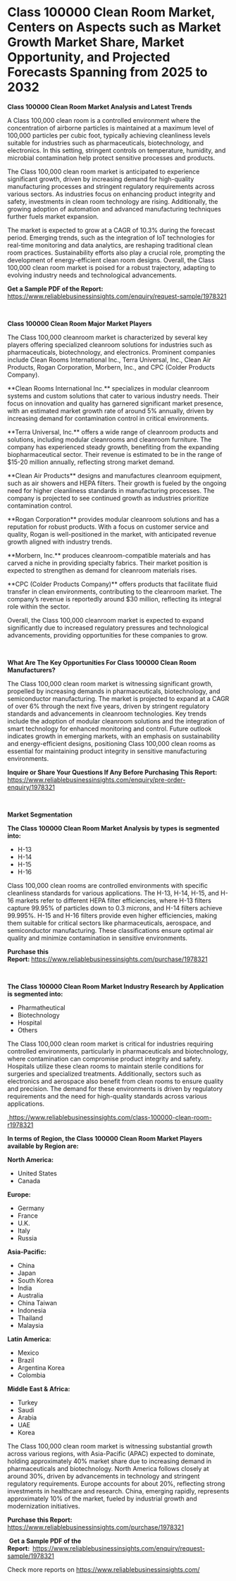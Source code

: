 <p><h1>Class 100000 Clean Room Market, Centers on Aspects such as Market Growth Market Share, Market Opportunity, and Projected Forecasts Spanning from 2025 to 2032</h1></p><p><strong>Class 100000 Clean Room Market Analysis and Latest Trends</strong></p>
<p><p>A Class 100,000 clean room is a controlled environment where the concentration of airborne particles is maintained at a maximum level of 100,000 particles per cubic foot, typically achieving cleanliness levels suitable for industries such as pharmaceuticals, biotechnology, and electronics. In this setting, stringent controls on temperature, humidity, and microbial contamination help protect sensitive processes and products.</p><p>The Class 100,000 clean room market is anticipated to experience significant growth, driven by increasing demand for high-quality manufacturing processes and stringent regulatory requirements across various sectors. As industries focus on enhancing product integrity and safety, investments in clean room technology are rising. Additionally, the growing adoption of automation and advanced manufacturing techniques further fuels market expansion.</p><p>The market is expected to grow at a CAGR of 10.3% during the forecast period. Emerging trends, such as the integration of IoT technologies for real-time monitoring and data analytics, are reshaping traditional clean room practices. Sustainability efforts also play a crucial role, prompting the development of energy-efficient clean room designs. Overall, the Class 100,000 clean room market is poised for a robust trajectory, adapting to evolving industry needs and technological advancements.</p></p>
<p><strong>Get a Sample PDF of the Report:&nbsp;</strong> <a href="https://www.reliablebusinessinsights.com/enquiry/request-sample/1978321?utm_campaign=3133&utm_medium=2&utm_source=Github&utm_content=ia&utm_term=10042025&utm_id=class-100000-clean-room">https://www.reliablebusinessinsights.com/enquiry/request-sample/1978321</a></p>
<p>&nbsp;</p>
<p><strong>Class 100000 Clean Room Major Market Players</strong></p>
<p><p>The Class 100,000 cleanroom market is characterized by several key players offering specialized cleanroom solutions for industries such as pharmaceuticals, biotechnology, and electronics. Prominent companies include Clean Rooms International Inc., Terra Universal, Inc., Clean Air Products, Rogan Corporation, Morbern, Inc., and CPC (Colder Products Company).</p><p>**Clean Rooms International Inc.** specializes in modular cleanroom systems and custom solutions that cater to various industry needs. Their focus on innovation and quality has garnered significant market presence, with an estimated market growth rate of around 5% annually, driven by increasing demand for contamination control in critical environments.</p><p>**Terra Universal, Inc.** offers a wide range of cleanroom products and solutions, including modular cleanrooms and cleanroom furniture. The company has experienced steady growth, benefiting from the expanding biopharmaceutical sector. Their revenue is estimated to be in the range of $15-20 million annually, reflecting strong market demand.</p><p>**Clean Air Products** designs and manufactures cleanroom equipment, such as air showers and HEPA filters. Their growth is fueled by the ongoing need for higher cleanliness standards in manufacturing processes. The company is projected to see continued growth as industries prioritize contamination control.</p><p>**Rogan Corporation** provides modular cleanroom solutions and has a reputation for robust products. With a focus on customer service and quality, Rogan is well-positioned in the market, with anticipated revenue growth aligned with industry trends.</p><p>**Morbern, Inc.** produces cleanroom-compatible materials and has carved a niche in providing specialty fabrics. Their market position is expected to strengthen as demand for cleanroom materials rises.</p><p>**CPC (Colder Products Company)** offers products that facilitate fluid transfer in clean environments, contributing to the cleanroom market. The company’s revenue is reportedly around $30 million, reflecting its integral role within the sector.</p><p>Overall, the Class 100,000 cleanroom market is expected to expand significantly due to increased regulatory pressures and technological advancements, providing opportunities for these companies to grow.</p></p>
<p>&nbsp;</p>
<p><strong>What Are The Key Opportunities For Class 100000 Clean Room Manufacturers?</strong></p>
<p><p>The Class 100,000 clean room market is witnessing significant growth, propelled by increasing demands in pharmaceuticals, biotechnology, and semiconductor manufacturing. The market is projected to expand at a CAGR of over 6% through the next five years, driven by stringent regulatory standards and advancements in cleanroom technologies. Key trends include the adoption of modular cleanroom solutions and the integration of smart technology for enhanced monitoring and control. Future outlook indicates growth in emerging markets, with an emphasis on sustainability and energy-efficient designs, positioning Class 100,000 clean rooms as essential for maintaining product integrity in sensitive manufacturing environments.</p></p>
<p><strong>Inquire or Share Your Questions If Any Before Purchasing This Report:</strong> <a href="https://www.reliablebusinessinsights.com/enquiry/pre-order-enquiry/1978321?utm_campaign=3133&utm_medium=2&utm_source=Github&utm_content=ia&utm_term=10042025&utm_id=class-100000-clean-room">https://www.reliablebusinessinsights.com/enquiry/pre-order-enquiry/1978321</a></p>
<p>&nbsp;</p>
<p><strong>Market Segmentation</strong></p>
<p><strong>The Class 100000 Clean Room Market Analysis by types is segmented into:</strong></p>
<p><ul><li>H-13</li><li>H-14</li><li>H-15</li><li>H-16</li></ul></p>
<p><p>Class 100,000 clean rooms are controlled environments with specific cleanliness standards for various applications. The H-13, H-14, H-15, and H-16 markets refer to different HEPA filter efficiencies, where H-13 filters capture 99.95% of particles down to 0.3 microns, and H-14 filters achieve 99.995%. H-15 and H-16 filters provide even higher efficiencies, making them suitable for critical sectors like pharmaceuticals, aerospace, and semiconductor manufacturing. These classifications ensure optimal air quality and minimize contamination in sensitive environments.</p></p>
<p><strong>Purchase this Report:&nbsp;</strong><a href="https://www.reliablebusinessinsights.com/purchase/1978321?utm_campaign=3133&utm_medium=2&utm_source=Github&utm_content=ia&utm_term=10042025&utm_id=class-100000-clean-room">https://www.reliablebusinessinsights.com/purchase/1978321</a></p>
<p>&nbsp;</p>
<p><strong>The Class 100000 Clean Room Market Industry Research by Application is segmented into:</strong></p>
<p><ul><li>Pharmatheutical</li><li>Biotechnology</li><li>Hospital</li><li>Others</li></ul></p>
<p><p>The Class 100,000 clean room market is critical for industries requiring controlled environments, particularly in pharmaceuticals and biotechnology, where contamination can compromise product integrity and safety. Hospitals utilize these clean rooms to maintain sterile conditions for surgeries and specialized treatments. Additionally, sectors such as electronics and aerospace also benefit from clean rooms to ensure quality and precision. The demand for these environments is driven by regulatory requirements and the need for high-quality standards across various applications.</p></p>
<p><a href="https://www.reliablebusinessinsights.com/class-100000-clean-room-r1978321?utm_campaign=3133&utm_medium=2&utm_source=Github&utm_content=ia&utm_term=10042025&utm_id=class-100000-clean-room">&nbsp;https://www.reliablebusinessinsights.com/class-100000-clean-room-r1978321</a></p>
<p><strong>In terms of Region, the Class 100000 Clean Room Market Players available by Region are:</strong></p>
<p>
    <p> <strong> North America: </strong>
        <ul>
            <li>United States</li>
            <li>Canada</li>
        </ul>
        </p> 
    <p> <strong> Europe: </strong>
        <ul>
            <li>Germany</li>
            <li>France</li>
            <li>U.K.</li>
            <li>Italy</li>
            <li>Russia</li>
        </ul>
        </p> 
    <p> <strong> Asia-Pacific: </strong>
        <ul>
            <li>China</li>
            <li>Japan</li>
            <li>South Korea</li>
            <li>India</li>
            <li>Australia</li>
            <li>China Taiwan</li>
            <li>Indonesia</li>
            <li>Thailand</li>
            <li>Malaysia</li>
        </ul>
        </p> 
    <p> <strong> Latin America: </strong>
        <ul>
            <li>Mexico</li>
            <li>Brazil</li>
            <li>Argentina Korea</li>
            <li>Colombia</li>
        </ul>
        </p> 
    <p> <strong> Middle East & Africa: </strong>
        <ul>
            <li>Turkey</li>
            <li>Saudi</li>
            <li>Arabia</li>
            <li>UAE</li>
            <li>Korea</li>
        </ul>
    </p>
    </p>
<p><p>The Class 100,000 clean room market is witnessing substantial growth across various regions, with Asia-Pacific (APAC) expected to dominate, holding approximately 40% market share due to increasing demand in pharmaceuticals and biotechnology. North America follows closely at around 30%, driven by advancements in technology and stringent regulatory requirements. Europe accounts for about 20%, reflecting strong investments in healthcare and research. China, emerging rapidly, represents approximately 10% of the market, fueled by industrial growth and modernization initiatives.</p></p>
<p><strong>Purchase this Report: </strong><a href="https://www.reliablebusinessinsights.com/purchase/1978321?utm_campaign=3133&utm_medium=2&utm_source=Github&utm_content=ia&utm_term=10042025&utm_id=class-100000-clean-room">https://www.reliablebusinessinsights.com/purchase/1978321</a></p>
<p>&nbsp;<strong>Get a Sample PDF of the Report:&nbsp;&nbsp;</strong><a href="https://www.reliablebusinessinsights.com/enquiry/request-sample/1978321?utm_campaign=3133&utm_medium=2&utm_source=Github&utm_content=ia&utm_term=10042025&utm_id=class-100000-clean-room">https://www.reliablebusinessinsights.com/enquiry/request-sample/1978321</a></p>
<p><strong></strong></p>
<p>Check more reports on <a href="https://www.reliablebusinessinsights.com/?utm_campaign=3133&utm_medium=2&utm_source=Github&utm_content=ia&utm_term=10042025&utm_id=class-100000-clean-room">https://www.reliablebusinessinsights.com/</a></p>